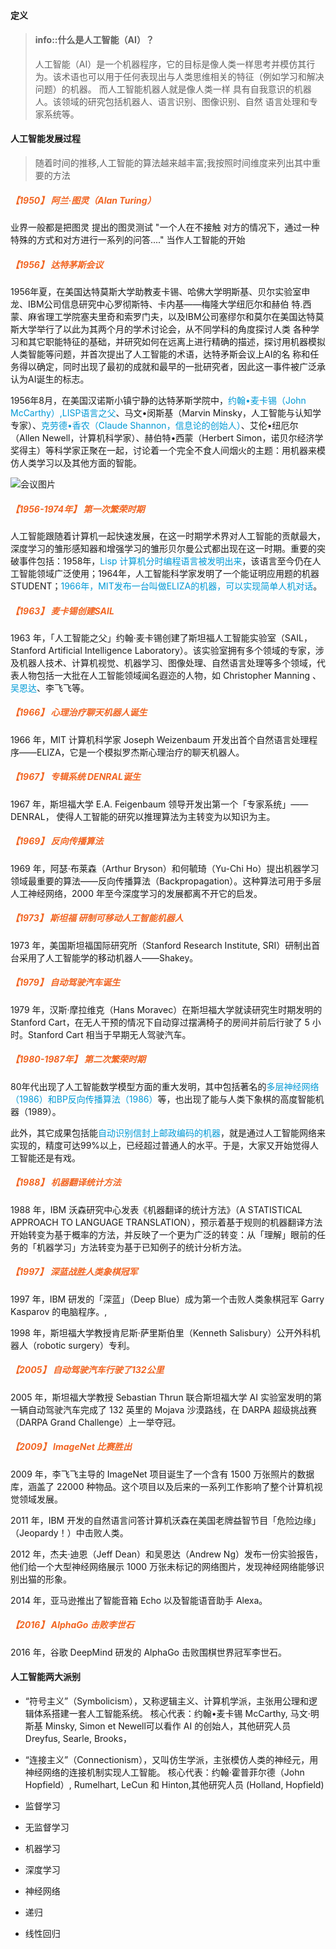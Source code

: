 
#### 定义

> #### info::什么是人工智能（AI）？
>
>人工智能（AI）是一个机器程序，它的目标是像人类一样思考并模仿其行为。该术语也可以用于任何表现出与人类思维相关的特征（例如学习和解决问题）的机器。
而人工智能机器人就是像人类一样 具有自我意识的机器人。该领域的研究包括机器人、语言识别、图像识别、自然 语言处理和专家系统等。

#### 人工智能发展过程

> 随着时间的推移,人工智能的算法越来越丰富;我按照时间维度来列出其中重要的方法

##### <font color="#f26522">【1950】 阿兰·图灵（Alan Turing）</font>
  业界一般都是把图灵 提出的图灵测试 "一个人在不接触
对方的情况下，通过一种特殊的方式和对方进行一系列的问答...." 当作人工智能的开始

##### <font color="#f26522">【1956】 达特茅斯会议</font>
1956年夏，在美国达特莫斯大学助教麦卡锡、哈佛大学明斯基、贝尔实验室申龙、IBM公司信息研究中心罗彻斯特、卡内基——梅隆大学纽厄尔和赫伯 特.西蒙、麻省理工学院塞夫里奇和索罗门夫，以及IBM公司塞缪尔和莫尔在美国达特莫斯大学举行了以此为其两个月的学术讨论会，从不同学科的角度探讨人类 各种学习和其它职能特征的基础，并研究如何在远离上进行精确的描述，探讨用机器模拟人类智能等问题，并首次提出了人工智能的术语，达特矛斯会议上AI的名 称和任务得以确定，同时出现了最初的成就和最早的一批研究者，因此这一事件被广泛承认为AI诞生的标志。

1956年8月，在美国汉诺斯小镇宁静的达特茅斯学院中，<font color="#009ad6">约翰•麦卡锡（John McCarthy）,LISP语言之父</font>、马文•闵斯基（Marvin Minsky，人工智能与认知学专家）、<font color="#009ad6">克劳德•香农（Claude Shannon，信息论的创始人）</font>、艾伦•纽厄尔（Allen Newell，计算机科学家）、赫伯特•西蒙（Herbert Simon，诺贝尔经济学奖得主）等科学家正聚在一起，讨论着一个完全不食人间烟火的主题：用机器来模仿人类学习以及其他方面的智能。

![会议图片](http://www.zhanluejia.net.cn/static/uploads/ba0b41edc72b359334ff73a5722ceebe.png)




##### <font color="#f26522">【1956-1974年】 第一次繁荣时期</font>
人工智能跟随着计算机一起快速发展，在这一时期学术界对人工智能的贡献最大，深度学习的雏形感知器和增强学习的雏形贝尔曼公式都出现在这一时期。重要的突破事件包括：1958年，<font color="#009ad6">Lisp 计算机分时编程语言被发明出来</font>，该语言至今仍在人工智能领域广泛使用；1964年，人工智能科学家发明了一个能证明应用题的机器STUDENT；<font color="#009ad6">1966年，MIT发布一台叫做ELIZA的机器，可以实现简单人机对话</font>。

##### <font color="#f26522">【1963】 麦卡锡创建SAIL</font>
1963 年，「人工智能之父」约翰·麦卡锡创建了斯坦福人工智能实验室（SAIL，Stanford Artificial Intelligence Laboratory）。该实验室拥有多个领域的专家，涉及机器人技术、计算机视觉、机器学习、图像处理、自然语言处理等多个领域，代表人物包括一大批在人工智能领域闻名遐迩的人物，如 Christopher Manning 、<font color="#009ad6">吴恩达</font>、李飞飞等。

##### <font color="#f26522">【1966】 心理治疗聊天机器人诞生</font>
1966 年，MIT 计算机科学家 Joseph Weizenbaum 开发出首个自然语言处理程序——ELIZA，它是一个模拟罗杰斯心理治疗的聊天机器人。

##### <font color="#f26522">【1967】 专辑系统 DENRAL诞生</font>
 1967 年，斯坦福大学 E.A. Feigenbaum 领导开发出第一个「专家系统」——DENRAL， 使得人工智能的研究以推理算法为主转变为以知识为主。

##### <font color="#f26522">【1969】 反向传播算法</font>
 1969 年，阿瑟·布莱森（Arthur Bryson）和何毓琦（Yu-Chi Ho）提出机器学习领域最重要的算法——反向传播算法（Backpropagation）。这种算法可用于多层人工神经网络，2000 年至今深度学习的发展都离不开它的启发。

##### <font color="#f26522">【1973】 斯坦福 研制可移动人工智能机器人</font>
 1973 年，美国斯坦福国际研究所（Stanford Research Institute, SRI）研制出首台采用了人工智能学的移动机器人——Shakey。

##### <font color="#f26522">【1979】 自动驾驶汽车诞生</font>
 1979 年，汉斯·摩拉维克（Hans Moravec）在斯坦福大学就读研究生时期发明的 Stanford Cart，在无人干预的情况下自动穿过摆满椅子的房间并前后行驶了 5 小时。Stanford Cart 相当于早期无人驾驶汽车。

##### <font color="#f26522">【1980-1987年】 第二次繁荣时期</font>
80年代出现了人工智能数学模型方面的重大发明，其中包括著名的<font color="#009ad6">多层神经网络（1986）和BP反向传播算法（1986）</font>等，也出现了能与人类下象棋的高度智能机器（1989）。

此外，其它成果包括能<font color="#009ad6">自动识别信封上邮政编码的机器</font>，就是通过人工智能网络来实现的，精度可达99%以上，已经超过普通人的水平。于是，大家又开始觉得人工智能还是有戏。

##### <font color="#f26522">【1988】 机器翻译统计方法</font>
1988 年，IBM 沃森研究中心发表《机器翻译的统计方法》（A STATISTICAL APPROACH TO LANGUAGE TRANSLATION），预示着基于规则的机器翻译方法开始转变为基于概率的方法，并反映了一个更为广泛的转变：从「理解」眼前的任务的「机器学习」方法转变为基于已知例子的统计分析方法。

##### <font color="#f26522">【1997】 深蓝战胜人类象棋冠军</font>
 1997 年，IBM 研发的「深蓝」（Deep Blue）成为第一个击败人类象棋冠军 Garry Kasparov 的电脑程序。,

 1998 年，斯坦福大学教授肯尼斯·萨里斯伯里（Kenneth Salisbury）公开外科机器人（robotic surgery）专利。

##### <font color="#f26522">【2005】 自动驾驶汽车行驶了132公里</font>
 2005 年，斯坦福大学教授 Sebastian Thrun 联合斯坦福大学 AI 实验室发明的第一辆自动驾驶汽车完成了 132 英里的 Mojava 沙漠路线，在 DARPA 超级挑战赛（DARPA Grand Challenge）上一举夺冠。

##### <font color="#f26522">【2009】 ImageNet 比赛胜出</font>
 2009 年，李飞飞主导的 ImageNet 项目诞生了一个含有 1500 万张照片的数据库，涵盖了 22000 种物品。这个项目以及后来的一系列工作影响了整个计算机视觉领域发展。


 2011 年，IBM 开发的自然语言问答计算机沃森在美国老牌益智节目「危险边缘」（Jeopardy！）中击败人类。

 2012 年，杰夫·迪恩（Jeff Dean）和吴恩达（Andrew Ng）发布一份实验报告，他们给一个大型神经网络展示 1000 万张未标记的网络图片，发现神经网络能够识别出猫的形象。

 2014 年，亚马逊推出了智能音箱 Echo 以及智能语音助手 Alexa。
##### <font color="#f26522">【2016】 AlphaGo 击败李世石</font>
 2016 年，谷歌 DeepMind 研发的 AlphaGo 击败围棋世界冠军李世石。


#### 人工智能两大派别

* “符号主义”（Symbolicism），又称逻辑主义、计算机学派，主张用公理和逻辑体系搭建一套人工智能系统。
  核心代表：约翰•麦卡锡 McCarthy, 马文·明斯基 Minsky, Simon et Newell可以看作 AI 的创始人，其他研究人员 Dreyfus, Searle, Brooks，

* “连接主义”（Connectionism），又叫仿生学派，主张模仿人类的神经元，用神经网络的连接机制实现人工智能。
   核心代表：约翰·霍普菲尔德（John Hopfield）, Rumelhart, LeCun 和 Hinton,其他研究人员 (Holland, Hopfield)


* 监督学习
* 无监督学习
* 机器学习
* 深度学习
* 神经网络
* 递归
* 线性回归
